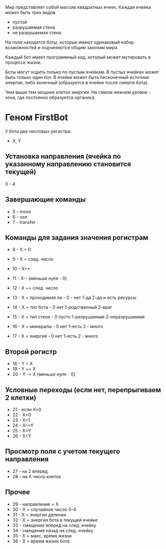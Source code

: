 Мир представляет собой массив квадратных ячеек.
Каждая ячейка может быть трех видов
- пустой
- разрушаемая стена
- не разрушаемая стена

На поле находятся боты, которые имеют одинаковый набор возможностей и подчиняются общим законам мира. 

Каждый бот имеет программный код, который может мутировать в процессе жизни. 

Боты могут ходить только по пустым ячейкам. В пустых ячейках может быть только один бот.
В ячейке может быть бесконечный источник энергии, либо конечный (образуется в ячейке после смерти бота).

Чем выше тем мощнее клетки энергии. На самом нижнем уровне - зона, где постоянно образуется органика.
 

# Геном FirstBot

У бота два числовых регистра:
* X, Y 


## Установка направления (ячейка по указанному направлению становится текущей)
0 - 4 

## Завершающие команды
* 5 - move
* 6 - use
* 7 - transfer

## Команды для задания значения регистрам
* 8 - X = 0
* 9 - X = след. число
* 10 - X++
* 11 - X-- (меньше нуля - 0)
* 12 - X += след. число

 
* 13 - X = проходимая ли - 0 - нет 1-да 2-да и есть ресурсы 
* 14 - X = тип бота - 0 нет 1-родственный 2-враг
* 15 - X = тип стена - 0 пусто 1-разрушаемая 2-неразрушаемая
* 16 - X = минералы - 0 нет 1-есть 2 - много
* 17 - X = энергия - 0 нет 1-есть 2 - много

## Второй регистр
* 18 - Y = X
* 19 - Y += X
* 20 - Y -= X (меньше нуля - 0)

## Условные переходы (если нет, перепрыгиваем 2 клетки)
* 21 - если X=0
* 22 - X>0
* 23 - X>1
* 24 - X==Y
* 25 - X>Y
* 26 - X<Y

## Просмотр поля с учетом текущего направления
* 27 - на 2 вперед
* 28 - на X число клеток


## Прочее
* 29 - направление = X
* 30 - X = случайное число 0-4
* 31 - X = энергия деления
* 32 - X = энергия бота в текущей ячейке
* 33 - смещение вперед на след. ячейку
* 34 - смещение назад на след. ячейку
* 35 - X = макс. время жизни
* 36 - X = время жизни бота
 





